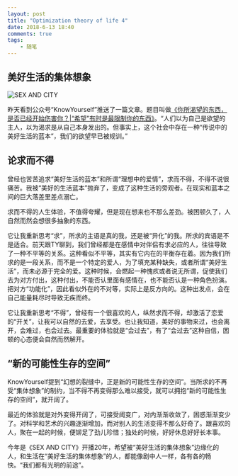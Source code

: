 ```yaml
---
layout: post
title: "Optimization theory of life 4"
date: 2018-6-13 18:40
comments: true
tags: 
	- 随笔
---
```

## 美好生活的集体想象

![SEX AND CITY](http://pa5o7mbqo.bkt.clouddn.com/blog/180613/fLf68GJ540.jpg?imageslim)
<!--more-->


昨天看到公众号“KnowYourself”推送了一篇文章。题目叫做[《你所渴望的东西，是否已经开始伤害你？|“希望”有时是最限制你的东西》](https://mp.weixin.qq.com/s?__biz=MzA4NjcyMDU1NQ==&mid=2247494379&idx=1&sn=9b61d1e552f9753d6d7ac58b1082616d&chksm=9fc6c3afa8b14ab9c6d976e490a281bb28d3c9c870f42f3cb063dfde24c643543d8265c22242&scene=0#rd)。“人们以为自己是欲望的主人，以为渴求是从自己本身发出的。但事实上，这个社会中存在一种“传说中的美好生活的蓝本”，我们的欲望早已被规训。”

## 论求而不得

曾经也苦苦追求“美好生活的蓝本”和所谓“理想中的爱情”，求而不得，不得不说很痛苦。我被“美好的生活蓝本”抛弃了，变成了这种生活的旁观者。在现实和蓝本之间的巨大落差里差点溺亡。

求而不得的人生体验，不值得夸耀，但是现在想来也不那么差劲。被困顿久了，人自然而然会想很多抽象的东西。

它让我重新思考“求”，所求的主语是真的我，还是被“异化”的我。所求的宾语是不是适合。前天跟TY聊到，我们曾经都是在感情中对伴侣有求必应的人，往往导致了一种不平等的关系。这种看似不平等，其实有它内在的平衡存在着。因为我们所求的是一段关系，而不是一个特定的爱人，为了填充某种缺失，或者所谓“美好生活”，而未必源于完全的爱。这种时候，会燃起一种愧疚或者说无所谓，促使我们去为对方付出，这种付出，不能否认里面有感情在，也不能否认是一种角色扮演。把对方“功能化”，因此看似外在的不对等，实际上是反方向的。这种出发点，会在自己能量耗尽时导致无疾而终。

它让我重新思考“不得”，曾经有一个很喜欢的人，纵然求而不得，却激活了恋爱的“开关”，让我可以自然的去爱，去享受。也让我知道，美好的事物来过，也会离开，会难过，也会过去。最重要的体验就是“会过去”，有了“会过去”这种自信，困顿的心态便会自然而然解开。



## “新的可能性生存的空间”
KnowYourself提到“幻想的裂缝中，正是新的可能性生存的空间”。当所求的不再受“集体想象”的制约，当不得不再变得那么难以接受，就可以拥抱“新的可能性生存的空间”，就开阔了。

最近的体验就是对外变得开阔了，可接受阈变广，对内渐渐收敛了，困惑渐渐变少了。对科学和艺术的兴趣逐渐增加，而对别人的生活变得不那么好奇了。跟喜欢的人，聚在一起的时候，便铆足了劲儿珍惜；独处的时候，好好休息好好长本事。

今年是《SEX AND CITY》开播20年，希望被“美好生活的集体想象”边缘化的人，和生活在“美好生活的集体想象”的人，都能像剧中人一样，各有各的畅快。“我们都有光明的前途”。
